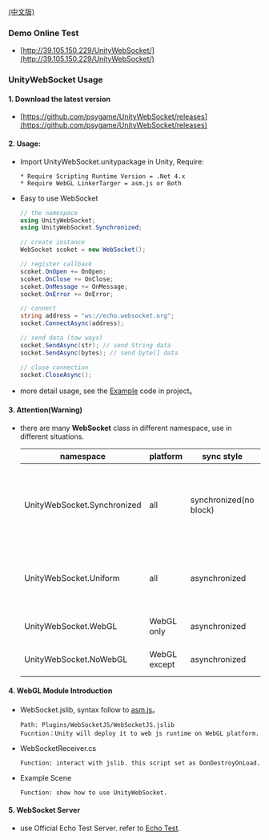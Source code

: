 
[(中文版)](README.md)

### Demo Online Test

- [http://39.105.150.229/UnityWebSocket/](http://39.105.150.229/UnityWebSocket/)

### UnityWebSocket Usage

#### 1. Download the latest version

- [https://github.com/psygame/UnityWebSocket/releases](https://github.com/psygame/UnityWebSocket/releases)

#### 2. Usage:

- Import UnityWebSocket.unitypackage in Unity, Require:

      * Require Scripting Runtime Version = .Net 4.x
      * Require WebGL LinkerTarger = asm.js or Both

- Easy to use WebSocket

  ```csharp
  // the namespace
  using UnityWebSocket;
  using UnityWebSocket.Synchronized;

  // create instance
  WebSocket scoket = new WebSocket();

  // register callback
  scoket.OnOpen += OnOpen;
  scoket.OnClose += OnClose;
  scoket.OnMessage += OnMessage;
  socket.OnError += OnError;

  // connect
  string address = "ws://echo.websocket.org";
  socket.ConnectAsync(address);

  // send data (tow ways)
  socket.SendAsync(str); // send String data
  socket.SendAsync(bytes); // send byte[] data

  // close connection
  socket.CloseAsync();
  ```

- more detail usage, see the [Example](UnityWebSocket/Assets/Scripts/Plugins/UnityWebSocket/Example/TestWebSocket.cs) code in project。

#### 3. Attention(Warning)

- there are many **WebSocket** class in different namespace, use in different situations.

  namespace | platform | sync style |  description  
  -|-|-|-
  UnityWebSocket.Synchronized | all | synchronized(no block) | **[recommend]** no need consider the problem by using unity component in asynchronized callback.
  UnityWebSocket.Uniform | all | asynchronized | consider the problem by using unity component in asynchronized callback.
  UnityWebSocket.WebGL | WebGL only | asynchronized | only run in WebGL platform.
  UnityWebSocket.NoWebGL | WebGL except | asynchronized  | only run in not WebGL platforms.

#### 4. WebGL Module Introduction

- WebSocket.jslib, syntax follow to [asm.js](http://www.ruanyifeng.com/blog/2017/09/asmjs_emscripten.html)。

      Path: Plugins/WebSocketJS/WebSocketJS.jslib
      Fucntion：Unity will deploy it to web js runtime on WebGL platform.

- WebSocketReceiver.cs

      Function: interact with jslib. this script set as DonDestroyOnLoad.

- Example Scene

      Function: show how to use UnityWebSocket.

#### 5. WebSocket Server

- use Official Echo Test Server. refer to [Echo Test](http://www.websocket.org/echo.html).
